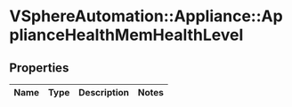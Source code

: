 # VSphereAutomation::Appliance::ApplianceHealthMemHealthLevel

## Properties
Name | Type | Description | Notes
------------ | ------------- | ------------- | -------------


